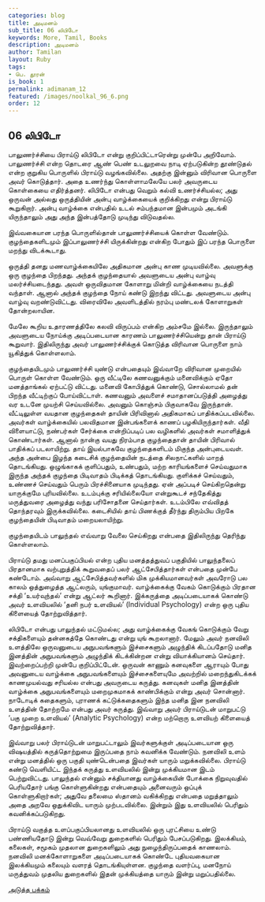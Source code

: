 ```yaml
---
categories: blog
title: அடிமனம்
sub_title: 06 லிபிடோ
keywords: More, Tamil, Books
description: அடிமனம்
author: Tamilan
layout: Ruby
tags:
- பெ. தூரன்
is_book: 1
permalink: adimanam_12
featured: /images/noolkal_96_6.png
order: 12
---
```



## 06 லிபிடோ

பாலுணர்ச்சியை பிராய்டு லிபிடோ என்று குறிப்பிட்டாரென்று முன்பே அறிவோம். பாலுணர்ச்சி என்ற தொடரை ஆண் பெண் உடலுறவை நாடி ஏற்படுகின்ற தூண்டுதல் என்ற குறுகிய பொருளில் பிராய்டு வழங்கவில்லை. அதற்கு இன்னும் விரிவான பொருளை அவர் கொடுத்தார். அதை உணர்ந்து கொள்ளாமலேயே பலர் அவருடைய கொள்கையை எதிர்த்தனர். லிபிடோ என்பது வெறும் கல்வி உணர்ச்சியல்ல; அது ஒருவன் அல்லது ஒருத்தியின் அன்பு வாழ்க்கையைக் குறிக்கிறது என்று பிராய்டு கூறுகிறார். அன்பு வாழ்க்கை என்பதில் உடல் சம்பந்தமான இன்பமும் அடங்கி யிருந்தாலும் அது அந்த இன்பத்தோடு முடிந்து விடுவதல்ல.

இவ்வகையான பரந்த பொருளில்தான் பாலுணர்ச்சியைக் கொள்ள வேண்டும். குழந்தைகளிடமும் இப்பாலுணர்ச்சி யிருக்கின்றது என்கிற போதும் இப் பரந்த பொருளை மறந்து விடக்கூடாது.

ஒருத்தி தனது மணவாழ்க்கையிலே அதிகமான அன்பு காண முடியவில்லை. அவளுக்கு ஒரு குழந்தை பிறந்தது. அந்தக் குழந்தையால் அவளுடைய அன்பு வாழ்வு மலர்ச்சியடைந்தது. அவள் ஒருவிதமான கோளாறு மின்றி வாழ்க்கையை நடத்தி வந்தாள். ஆனால் அந்தக் குழந்தை நோய் கண்டு இறந்து விட்டது. அவளுடைய அன்பு வாழ்வு வறண்டுவிட்டது. விரைவிலே அவளிடத்தில் நரம்பு மண்டலக் கோளாறுகள் தோன்றலாயின. ﻿

மேலே கூறிய உதாரணத்திலே கலவி விருப்பம் என்கிற அம்சமே இல்லை. இருந்தாலும் அவளுடைய நோய்க்கு அடிப்படையான காரணம் பாலுணர்ச்சியென்று தான் பிராய்டு கூறுவார். இதிலிருந்து அவர் பாலுணர்ச்சிக்குக் கொடுத்த விரிவான பொருளை நாம் யூகித்துக் கொள்ளலாம்.

குழந்தையிடமும் பாலுணர்ச்சி யுண்டு என்பதையும் இவ்வாறே விரிவான முறையில் பொருள் கொள்ள வேண்டும். ஒரு வீட்டிலே கணவனுக்கும் மனைவிக்கும் ஏதோ மனத்தாங்கல் ஏற்பட்டு விட்டது. மனைவி கோபித்துக் கொண்டு, சொல்லாமல் தன் பிறந்த வீட்டிற்குப் போய்விட்டாள். கணவனும் அவளைச் சமாதானப்படுத்தி அழைத்து வர உடனே முயற்சி செய்யவில்லை. அவனும் கொஞ்சம் பிகுவாகவே இருந்தான். வீட்டிலுள்ள வயதான குழந்தைகள் தாயின் பிரிவினால் அதிகமாகப் பாதிக்கப்படவில்லை. அவர்கள் வாழ்க்கையில் பலவிதமான இன்பங்களைக் காணப் பழகியிருந்தார்கள். வீதி விளையாட்டு, நண்பர்கள் சேர்க்கை என்றிப்படிப் பல வழிகளில் அவர்கள் சமாளித்துக் கொண்டார்கள். ஆனால் நான்கு வயது நிரம்பாத குழந்தைதான் தாயின் பிரிவால் பாதிக்கப் படலாயிற்று. தாய் இயல்பாகவே குழந்தைகளிடம் மிகுந்த அன்புடையவள். அந்த அன்பை இழந்த கடைசிக் குழந்தையின் நடத்தை சிலநாட்களில் மாறத் தொடங்கியது. ஒழுங்காகக் குளிப்பதும், உண்பதும், மற்ற காரியங்களைச் செய்வதுமாக இருந்த அந்தக் குழந்தை பிடிவாதம் பிடிக்கத் தொடங்கியது. குளிக்கச் செய்வதும், உண்ணச் செய்வதும் பெரும் பிரச்சினையாக முடிந்தது. ஏன் அப்படிச் செய்கிறதென்று யாருக்குமே புரியவில்லை. உடம்புக்கு ﻿சரியில்லையோ என்றுகூடச் சந்தேகித்து மருத்துவரை அழைத்து வந்து பரிசோதனை செய்தார்கள். உடம்பிலே எவ்விதத் தொந்தரவும் இருக்கவில்லை. கடைசியில் தாய் பிணக்குத் தீர்ந்து திரும்பிய பிறகே குழந்தையின் பிடிவாதம் மறையலாயிற்று.

குழந்தையிடம் பாலுந்தல் எவ்வாறு வேலை செய்கிறது என்பதை இதிலிருந்து தெரிந்து கொள்ளலாம்.

பிராய்டு தமது மனப்பகுப்பியல் என்ற புதிய மனத்தத்துவப் பகுதியில் பாலுந்தலைப் பிரதானமாக வற்புறுத்திக் கூறுவதைப் பலர் ஆட்சேபித்தார்கள் என்பதை முன்பே கண்டோம். அவ்வாறு ஆட்சேபித்தவர்களில் மிக முக்கியமானவர்கள் அவரோடு பல காலம் ஒத்துழைத்த ஆட்லரும், யுங்குமாவர். வாழ்க்கைக்கு வேகம் கொடுக்கும் பிரதான சக்தி ‘உயர்வுந்தல்’ என்று ஆட்லர் கூறினார். இக்கருத்தை அடிப்படையாகக் கொண்டு அவர் உளவியலில் ‘தனி நபர் உளவியல்’ (Individual Psychology) என்ற ஒரு புதிய கிளையைத் தோற்றுவித்தார்.

லிபிடோ என்பது பாலுந்தல் மட்டுமல்ல; அது வாழ்க்கைக்கு வேகங் கொடுக்கும் வேறு சக்திகளையும் தன்னகத்தே கொண்டது என்று யுங் கூறலானார். மேலும் அவர் நனவிலி உளத்திலே ஒருவனுடைய அநுபவங்களும் இச்சைகளும் அழுந்திக் கிடப்பதோடு மனித இனத்தின் அநுபவங்களும் அழுந்திக் கிடக்கின்றன என்று வியாக்கியானம் செய்தார். இவற்றைப்பற்றி முன்பே குறிப்பிட்டேன். ஒருவன் காணும் கனவுகளை ஆராயும் போது அவனுடைய வாழ்க்கை அநுபவங்களையும் இச்சைகளையுமே அவற்றில் மறைந்துகிடக்கக் காணமுயல்வது சரியல்ல என்பது அவருடைய கருத்து. கனவுகள் மனித இனத்தின் வாழ்க்கை அநுபவங்களையும் மறைமுகமாகக் காண்பிக்கும் என்று அவர் சொன்னார். நாடோடிக் கதைகளும், புராணக் கட்டுக்கதைகளும் இந்த மனித இன நனவிலி உளத்தின் தோற்றமே என்பது அவர் கருத்து. இவ்வாறு அவர் பிராய்டுடன் மாறுபட்டு ‘பகு முறை உளவியல்’ (Analytic Psychology) என்ற மற்றொரு உளவியற் கிளையைத் தோற்றுவித்தார்.

இவ்வாறு பலர் பிராய்டுடன் மாறுபட்டாலும் இவர்களுக்குள் அடிப்படையான ஒரு விஷயத்தில் கருத்தொற்றுமை இருப்பதை நாம் கவனிக்க வேண்டும். நனவிலி உளம் என்று மனத்தில் ஒரு பகுதி யுண்டென்பதை இவர்கள் யாரும் மறுக்கவில்லை. பிராய்டு கண்டு வெளியிட்ட இந்தக் கருத்து உளவியலில் இன்று முக்கியமான இடம் பெற்றுவிட்டது. பாலுந்தல் என்னும் சக்தியானது வாழ்க்கையின் போக்கை நிறுவுவதில் பெரியதோர் பங்கு கொள்ளுகின்றது என்பதையும் அனைவரும் ஒப்புக் கொள்ளுகிறார்கள்; அதுவே தலைமை ஸ்தானம் வகிக்கிறது என்பதை மறுத்தாலும் அதை அறவே ஒதுக்கிவிட யாரும் முற்படவில்லை. இன்றும் இது உளவியலில் பெரிதும் கவனிக்கப்படுகிறது.

பிராய்டு வகுத்த உளப்பகுப்பியலானது உளவியலில் ஒரு புரட்சியை உண்டு பண்ணியதோடு இன்று வெவ்வேறு துறைகளில் பெரிதும் பேசப்படுகிறது. இலக்கியம், கலைகள், சமூகம் முதலான துறைகளிலும் அது நுழைந்திருப்பதைக் காணலாம். நனவிலி மனக்கோளாறுகளை அடிப்படையாகக் கொண்டே புதியவகையான இலக்கியமும் கலையும் வளரத் தொடங்கியுள்ளன. குழந்தை வளர்ப்பு, மனநோய் மருத்துவம் முதலிய துறைகளில் இதன் முக்கியத்தை யாரும் இன்று மறுப்பதில்லை.

[அடுத்த பக்கம்](adimanam_13)
